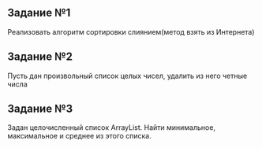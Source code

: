 ## Задание №1

Реализовать алгоритм сортировки слиянием(метод взять из Интернета)

## Задание №2

Пусть дан произвольный список целых чисел, удалить из него четные числа

## Задание №3

Задан целочисленный список ArrayList. Найти минимальное, максимальное и среднее из этого списка.

